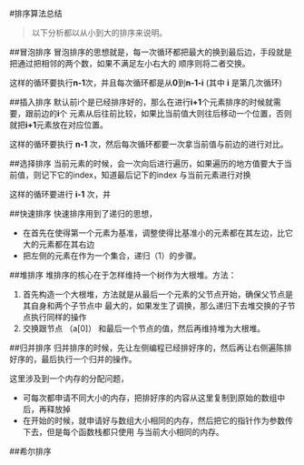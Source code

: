 #排序算法总结
>以下分析都以从小到大的排序来说明。

##冒泡排序
冒泡排序的思想就是，每一次循环都把最大的换到最后边，手段就是把通过把相邻的两个数，如果不满足左小右大的
顺序则将二者交换。

这样的循环要执行**n-1**次，并且每次循环都是从**0**到**n-1-i** (其中 **i** 是第几次循环)

##插入排序
默认前i个是已经排序好的，那么在进行**i+1**个元素排序的时候就需要，跟前边的**i**个
元素从后往前比较，如果比当前值大则往后移动一个位置，否则就把**i+1**元素放在对应位置。

这样的循环要执行 **n-1** 次，然后每次循环都要一次拿当前值与前边的进行对比。

##选择排序
当前元素的时候，会一次向后进行遍历，如果遍历的地方值要大于当前值，则记下它的index，知道最后记下的index
与当前元素进行对换

这样的循环要进行 **i-1** 次，并

##快速排序
快速排序用到了递归的思想，

* 在首先在使得第一个元素为基准，调整使得比基准小的元素都在其左边，比它大的元素都在其右边
* 把左侧的元素在作为一个集合，递归（1）的步骤。

##堆排序
堆排序的核心在于怎样维持一个树作为大根堆。方法：
1. 首先构造一个大根堆，方法就是从最后一个元素的父节点开始，确保父节点是其自身和两个子节点中
最大的，如果发生了调换，那么递归下去堆交换的子节点执行同样的操作
2. 交换跟节点 （a[0]） 和最后一个节点的值，然后再维持堆为大根堆。

##归并排序
归并排序的时候，先让左侧编程已经排好序的，然后再让右侧遍陈排好序的，最后执行一个归并的操作。

这里涉及到一个内存的分配问题，
* 可每次都申请不同大小的内存，把排好序的内容从这里复制到原始的数组中后，再释放掉
* 在开始的时候，就申请好与数组大小相同的内存，然后把它的指针作为参数传下去，但是每个函数栈都只使用
与当前大小相同的内存。

##希尔排序


